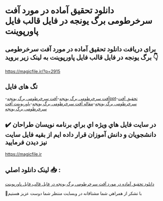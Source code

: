 # دانلود تحقیق آماده در مورد آفت سرخرطومی برگ یونجه در فایل قالب فایل پاورپوینت

## برای دریافت دانلود تحقیق آماده در مورد آفت سرخرطومی برگ یونجه در فایل قالب فایل پاورپوینت به لینک زیر بروید 👇

https://magicfile.ir/?p=2915

## تگ های فایل

-[آفت سرخرطومی برگ یونجه](https://magicfile.ir/product/%d8%aa%d8%ad%d9%82%db%8c%d9%82-%d8%a2%d9%85%d8%a7%d8%af%d9%87-%d8%a2%d9%81%d8%aa-%d8%b3%d8%b1%d8%ae%d8%b1%d8%b7%d9%88%d9%85%db%8c-%d8%a8%d8%b1%da%af-%db%8c%d9%88%d9%86%d8%ac%d9%87-%d9%81%d8%a7%db%8c%d9%84-%d9%be%d8%a7%d9%88%d8%b1%d9%be%d9%88%db%8c%d9%86%d8%aa/)-[آفت سرخرطومی برگ یونجهppt](https://magicfile.ir/product/%d8%aa%d8%ad%d9%82%db%8c%d9%82-%d8%a2%d9%85%d8%a7%d8%af%d9%87-%d8%a2%d9%81%d8%aa-%d8%b3%d8%b1%d8%ae%d8%b1%d8%b7%d9%88%d9%85%db%8c-%d8%a8%d8%b1%da%af-%db%8c%d9%88%d9%86%d8%ac%d9%87-%d9%81%d8%a7%db%8c%d9%84-%d9%be%d8%a7%d9%88%d8%b1%d9%be%d9%88%db%8c%d9%86%d8%aa/)-[تحقیق آفت سرخرطومی برگ یونجه](https://magicfile.ir/product/%d8%aa%d8%ad%d9%82%db%8c%d9%82-%d8%a2%d9%85%d8%a7%d8%af%d9%87-%d8%a2%d9%81%d8%aa-%d8%b3%d8%b1%d8%ae%d8%b1%d8%b7%d9%88%d9%85%db%8c-%d8%a8%d8%b1%da%af-%db%8c%d9%88%d9%86%d8%ac%d9%87-%d9%81%d8%a7%db%8c%d9%84-%d9%be%d8%a7%d9%88%d8%b1%d9%be%d9%88%db%8c%d9%86%d8%aa/)-[مقاله آفت سرخرطومی برگ یونجه](https://magicfile.ir/product/%d8%aa%d8%ad%d9%82%db%8c%d9%82-%d8%a2%d9%85%d8%a7%d8%af%d9%87-%d8%a2%d9%81%d8%aa-%d8%b3%d8%b1%d8%ae%d8%b1%d8%b7%d9%88%d9%85%db%8c-%d8%a8%d8%b1%da%af-%db%8c%d9%88%d9%86%d8%ac%d9%87-%d9%81%d8%a7%db%8c%d9%84-%d9%be%d8%a7%d9%88%d8%b1%d9%be%d9%88%db%8c%d9%86%d8%aa/)-[پاورپوینت آفت سرخرطومی برگ یونجه](https://magicfile.ir/product/%d8%aa%d8%ad%d9%82%db%8c%d9%82-%d8%a2%d9%85%d8%a7%d8%af%d9%87-%d8%a2%d9%81%d8%aa-%d8%b3%d8%b1%d8%ae%d8%b1%d8%b7%d9%88%d9%85%db%8c-%d8%a8%d8%b1%da%af-%db%8c%d9%88%d9%86%d8%ac%d9%87-%d9%81%d8%a7%db%8c%d9%84-%d9%be%d8%a7%d9%88%d8%b1%d9%be%d9%88%db%8c%d9%86%d8%aa/)

## ✔️ در سايت فايل هاي ويژه اي براي برنامه نويسان طراحان دانشجويان و دانش آموزان قرار داده ايم از بقيه فايل سايت نيز ديدن فرماييد

https://magicfile.ir


## لينک دانلود اصلي 📥 :

[دانلود تحقیق آماده در مورد آفت سرخرطومی برگ یونجه در فایل قالب فایل پاورپوینت](https://magicfile.ir/product/%d8%aa%d8%ad%d9%82%db%8c%d9%82-%d8%a2%d9%85%d8%a7%d8%af%d9%87-%d8%a2%d9%81%d8%aa-%d8%b3%d8%b1%d8%ae%d8%b1%d8%b7%d9%88%d9%85%db%8c-%d8%a8%d8%b1%da%af-%db%8c%d9%88%d9%86%d8%ac%d9%87-%d9%81%d8%a7%db%8c%d9%84-%d9%be%d8%a7%d9%88%d8%b1%d9%be%d9%88%db%8c%d9%86%d8%aa/) 


🙏با تشکر از همراهي شما مشتاقانه در وبسایت منتظر شما دوست عزیز هستیم

